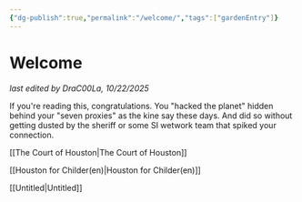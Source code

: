 ```yaml
---
{"dg-publish":true,"permalink":"/welcome/","tags":["gardenEntry"]}
---
```


# Welcome

*last edited by DraC00La, 10/22/2025*

If you're reading this, congratulations. You "hacked the planet" hidden behind your "seven proxies" as the kine say these days. And did so without getting dusted by the sheriff or some SI wetwork team that spiked your connection. 

[[The Court of Houston\|The Court of Houston]]

[[Houston for Childer(en)\|Houston for Childer(en)]]

[[Untitled\|Untitled]]
